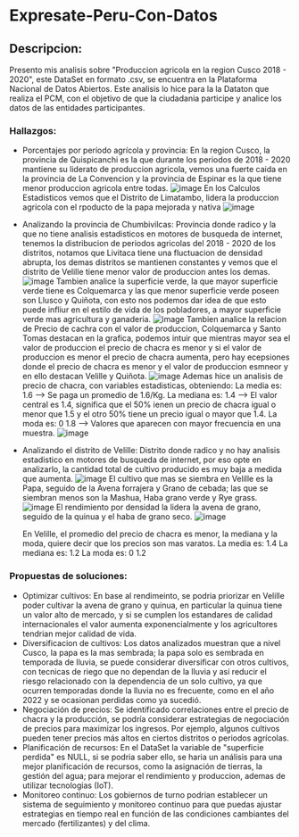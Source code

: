 # Expresate-Peru-Con-Datos
## Descripcion:
Presento mis analisis sobre "Produccion agricola en la region Cusco 2018 - 2020", este DataSet en formato .csv, se encuentra en la
Plataforma Nacional de Datos Abiertos. Este analisis lo hice para la la Dataton que realiza el PCM, con el objetivo de que la
ciudadania participe y analice los datos de las entidades participantes.
### Hallazgos:
* Porcentajes por período agrícola y provincia: En la region Cusco, la provincia de Quispicanchi es la que durante los periodos de 2018 - 2020
  mantiene su liderato de produccion agricola, vemos una fuerte caida en la provincia de La Convencion y la provincia de Espinar es la que tiene
  menor produccion agricola entre todas.
![image](https://github.com/rhoguevara/Expresate-Peru-Con-Datos/assets/112536136/a71bd4cd-91df-4f6d-bbc0-2c1afce49b07)
  En los Calculos Estadisticos vemos que el Distrito de Limatambo, lidera la produccion agricola con el rpoducto de la papa mejorada y nativa
  ![image](https://github.com/rhoguevara/Expresate-Peru-Con-Datos/assets/112536136/8d951626-c483-47f1-8962-343ec1f859e9)

* Analizando la provincia de Chumbivilcas: Provincia donde radico y la que no tiene analisis estadisticos en motores de busqueda de internet, tenemos
  la distribucion de periodos agricolas del 2018 - 2020 de los distritos, notamos que Livitaca tiene una fluctuacion de densidad abrupta, los
  demas distritos se mantienen constantes y vemos que el distrito de Velille tiene menor valor de produccion antes los demas.
![image](https://github.com/rhoguevara/Expresate-Peru-Con-Datos/assets/112536136/c2a8819c-ad53-4bef-a498-be8cded29ea0)
  Tambien analice la superficie verde, la que mayor superficie verde tiene es Colquemarca y las que menor superficie verde poseen son Llusco y Quiñota,
  con esto nos podemos dar idea de que esto puede infliur en el estilo de vida de los pobladores, a mayor superficie verde mas agricultura y ganaderia.
  ![image](https://github.com/rhoguevara/Expresate-Peru-Con-Datos/assets/112536136/593485c7-1754-4ed7-bf87-accade93a252)
  Tambien analice la relacion de Precio de cachra con el valor de produccion, Colquemarca y Santo Tomas destacan en la grafica, podemos intuir que mientras
  mayor sea el valor de produccion el precio de chacra es menor y si el valor de produccion es menor el precio de chacra aumenta, pero hay ecepsiones donde
  el precio de chacra es menor y el valor de produccion esmneor y en ello destacan Velille y Quiñota.
  ![image](https://github.com/rhoguevara/Expresate-Peru-Con-Datos/assets/112536136/74fd70a6-1a1b-422a-9e7e-57ad34eec738)
  Ademas hice un analisis de precio de chacra, con variables estadisticas, obteniendo:
  La media es: 1.6 --> Se paga un promedio de 1.6/Kg.
  La mediana es: 1.4 --> El valor central es 1.4, significa que el 50% ienen un precio de chacra igual o menor que 1.5 y el otro 50% tiene un precio igual o mayor que 1.4.
  La moda es: 0    1.8 --> Valores que aparecen con mayor frecuencia en una muestra.
  ![image](https://github.com/rhoguevara/Expresate-Peru-Con-Datos/assets/112536136/39296426-15df-4ff6-aa8a-f249a7a6b459)

* Analizando el distrito de Velille: Distrito donde radico y no hay analisis estadistico en motores de busqueda de internet, por eso opte en analizarlo, la
  cantidad total de cultivo producido es muy baja a medida que aumenta.
  ![image](https://github.com/rhoguevara/Expresate-Peru-Con-Datos/assets/112536136/e5ffb096-f7bd-4e32-a857-4347d9fa5cdf)
  El cultivo que mas se siembra en Velille es la Papa, seguido de la Avena forrajera y Grano de cebada; las que se siembran menos son la Mashua, Haba grano verde y Rye grass.
  ![image](https://github.com/rhoguevara/Expresate-Peru-Con-Datos/assets/112536136/0ec71f95-66f5-4a88-98db-91bed0cfc4af)
  El rendimiento por densidad la lidera la avena de grano, seguido de la quinua y el haba de grano seco.
  ![image](https://github.com/rhoguevara/Expresate-Peru-Con-Datos/assets/112536136/eae011ba-6404-40d3-a750-ef9705ccf3cf)

  En Velille, el promedio del precio de chacra es menor, la mediana y la moda, quiere decir que los precios son mas varatos.
  La media es: 1.4
  La mediana es: 1.2
  La moda es: 0    1.2

### Propuestas de soluciones:
* Optimizar cultivos: En base al rendimeinto, se podria priorizar en Velille poder cultivar la avena de grano y quinua, en particular la quinua tiene un valor alto
  de mercado, y si se cumplen los estandares de calidad internacionales el valor aumenta exponencialmente y los agricultores tendrian mejor calidad de vida.
* Diversificacion de cultivos: Los datos analizados muestran que a nivel Cusco, la papa es la mas sembrada; la papa solo es sembrada en temporada de lluvia, se puede
  considerar diversificar con otros cultivos, con tecnicas de riego que no dependan de la lluvia y así reducir el riesgo relacionado con la dependencia de un solo cultivo,
  ya que ocurren temporadas donde la lluvia no es frecuente, como en el año 2022 y se ocasionan perdidas como ya sucedió.
* Negociación de precios: Se identificado correlaciones entre el precio de chacra y la producción, se podría considerar estrategias de negociación de precios para maximizar
  los ingresos. Por ejemplo, algunos cultivos pueden tener precios más altos en ciertos distritos o periodos agrícolas.
* Planificación de recursos: En el DataSet la variable de "superficie perdida" es NULL, si se podria saber ello, se haria un análisis para una mejor planificación de recursos,
  como la asignación de tierras, la gestión del agua; para mejorar el rendimiento y produccion, ademas de utilizar tecnologias (IoT).
* Monitoreo continuo: Los gobiernos de turno podrian establecer un sistema de seguimiento y monitoreo continuo para que puedas ajustar estrategias en tiempo real en función
  de las condiciones cambiantes del mercado (fertilizantes) y del clima.
